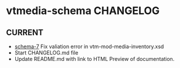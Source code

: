 vtmedia-schema CHANGELOG
=========================

## CURRENT
 - [schema-7](https://github.com/cjcodeproj/vtmedia-schema/issues/7) Fix valiation error in vtm-mod-media-inventory.xsd
 - Start CHANGELOG.md file
 - Update README.md with link to HTML Preview of documentation.
